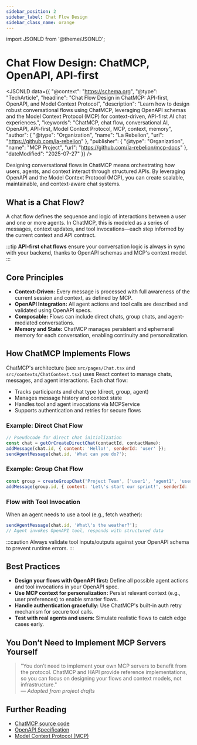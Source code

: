 ```yaml
---
sidebar_position: 2
sidebar_label: Chat Flow Design
sidebar_class_name: orange
---
```

import JSONLD from '@theme/JSONLD';

# Chat Flow Design: ChatMCP, OpenAPI, API-first

<JSONLD data={{
  "@context": "https://schema.org",
  "@type": "TechArticle",
  "headline": "Chat Flow Design in ChatMCP: API-first, OpenAPI, and Model Context Protocol",
  "description": "Learn how to design robust conversational flows using ChatMCP, leveraging OpenAPI schemas and the Model Context Protocol (MCP) for context-driven, API-first AI chat experiences.",
  "keywords": "ChatMCP, chat flow, conversational AI, OpenAPI, API-first, Model Context Protocol, MCP, context, memory",
  "author": {
    "@type": "Organization",
    "name": "La Rebelion",
    "url": "https://github.com/la-rebelion"
  },
  "publisher": {
    "@type": "Organization",
    "name": "MCP Project",
    "url": "https://github.com/la-rebelion/mcp-docs"
  },
  "dateModified": "2025-07-27"
}} />

Designing conversational flows in ChatMCP means orchestrating how users, agents, and context interact through structured APIs. By leveraging OpenAPI and the Model Context Protocol (MCP), you can create scalable, maintainable, and context-aware chat systems.

## What is a Chat Flow?
A chat flow defines the sequence and logic of interactions between a user and one or more agents. In ChatMCP, this is modeled as a series of messages, context updates, and tool invocations—each step informed by the current context and API contract.

:::tip
**API-first chat flows** ensure your conversation logic is always in sync with your backend, thanks to OpenAPI schemas and MCP's context model.
:::

## Core Principles
- **Context-Driven:** Every message is processed with full awareness of the current session and context, as defined by MCP.
- **OpenAPI Integration:** All agent actions and tool calls are described and validated using OpenAPI specs.
- **Composable:** Flows can include direct chats, group chats, and agent-mediated conversations.
- **Memory and State:** ChatMCP manages persistent and ephemeral memory for each conversation, enabling continuity and personalization.

## How ChatMCP Implements Flows
ChatMCP's architecture (see `src/pages/Chat.tsx` and `src/contexts/ChatContext.tsx`) uses React context to manage chats, messages, and agent interactions. Each chat flow:
- Tracks participants and chat type (direct, group, agent)
- Manages message history and context state
- Handles tool and agent invocations via MCPService
- Supports authentication and retries for secure flows

### Example: Direct Chat Flow
```js
// Pseudocode for direct chat initialization
const chat = getOrCreateDirectChat(contactId, contactName);
addMessage(chat.id, { content: 'Hello!', senderId: 'user' });
sendAgentMessage(chat.id, 'What can you do?');
```

### Example: Group Chat Flow
```js
const group = createGroupChat('Project Team', ['user1', 'agent1', 'user2']);
addMessage(group.id, { content: 'Let\'s start our sprint!', senderId: 'user1' });
```

### Flow with Tool Invocation
When an agent needs to use a tool (e.g., fetch weather):
```js
sendAgentMessage(chat.id, 'What\'s the weather?');
// Agent invokes OpenAPI tool, responds with structured data
```

:::caution
Always validate tool inputs/outputs against your OpenAPI schema to prevent runtime errors.
:::

## Best Practices
- **Design your flows with OpenAPI first:** Define all possible agent actions and tool invocations in your OpenAPI spec.
- **Use MCP context for personalization:** Persist relevant context (e.g., user preferences) to enable smarter flows.
- **Handle authentication gracefully:** Use ChatMCP's built-in auth retry mechanism for secure tool calls.
- **Test with real agents and users:** Simulate realistic flows to catch edge cases early.

## You Don’t Need to Implement MCP Servers Yourself
> "You don’t need to implement your own MCP servers to benefit from the protocol. ChatMCP and HAPI provide reference implementations, so you can focus on designing your flows and context models, not infrastructure."  
— _Adapted from project drafts_

## Further Reading
- [ChatMCP source code](https://github.com/la-rebelion/chat-mcp)
- [OpenAPI Specification](https://swagger.io/specification/)
- [Model Context Protocol (MCP)](https://github.com/la-rebelion)
